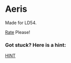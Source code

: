 # Aeris

Made for LD54. 

[Rate](https://ldjam.com/events/ludum-dare/54/aeris) Please!

### Got stuck? Here is a hint:

[HINT](./hint.png)

